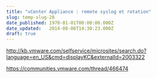 ```yaml
---
title: "vCenter Appliance : remote syslog et rotation"
slug: temp-slug-28
date_published: 1970-01-01T00:00:00.000Z
date_updated:   2014-08-06T14:30:23.000Z
draft: true
---
```



http://kb.vmware.com/selfservice/microsites/search.do?language=en_US&cmd=displayKC&externalId=2003322

https://communities.vmware.com/thread/466474

 



